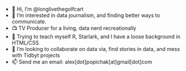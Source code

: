 - 👋 Hi, I’m @longlivethegolfcart
- 👀 I’m interested in data journalism, and finding better ways to communicate.
- 📺 TV Producer for a living, data nerd recreationally
- 🌱 Trying to teach myself R, Starlark, and I have a loose background in HTML/CSS
- 💞️ I’m looking to collaborate on data via, find stories in data, and mess with Tidbyt projects
- 📫 Send me an email: alex[dot]popichak[at]gmail[dot]com

<!---
longlivethegolfcart/longlivethegolfcart is a ✨ special ✨ repository because its `README.md` (this file) appears on your GitHub profile.
You can click the Preview link to take a look at your changes.
--->
